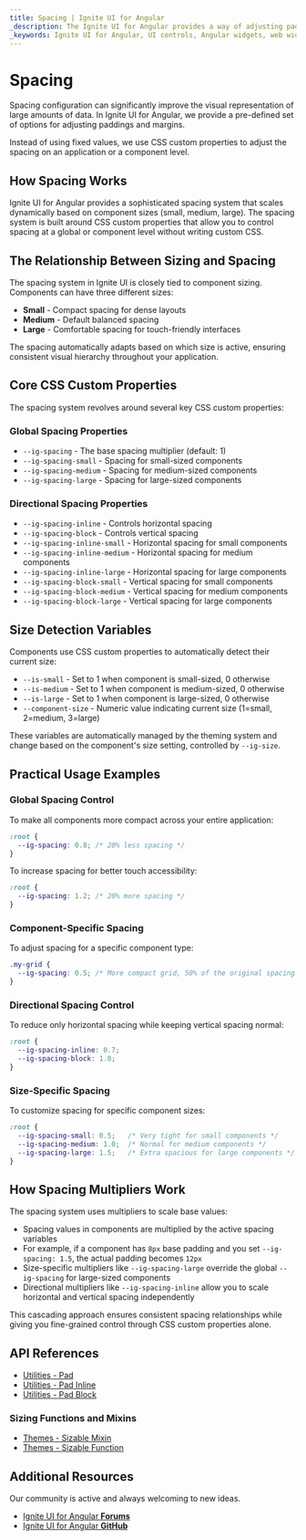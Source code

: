 ```yaml
---
title: Spacing | Ignite UI for Angular 
_description: The Ignite UI for Angular provides a way of adjusting paddings and margins with ease on application or component level. 
_keywords: Ignite UI for Angular, UI controls, Angular widgets, web widgets, UI widgets, Angular, Native Angular Components Suite, Native Angular Components, Native Angular Controls, Native Angular Components Library, spacing, padding, margin
---
```


# Spacing

Spacing configuration can significantly improve the visual representation of large amounts of data. In Ignite UI for Angular, we provide a pre-defined set of options for adjusting paddings and margins.

Instead of using fixed values, we use CSS custom properties to adjust the spacing on an application or a component level.

## How Spacing Works

Ignite UI for Angular provides a sophisticated spacing system that scales dynamically based on component sizes (small, medium, large). The spacing system is built around CSS custom properties that allow you to control spacing at a global or component level without writing custom CSS.

## The Relationship Between Sizing and Spacing

The spacing system in Ignite UI is closely tied to component sizing. Components can have three different sizes:
- **Small** - Compact spacing for dense layouts
- **Medium** - Default balanced spacing  
- **Large** - Comfortable spacing for touch-friendly interfaces

The spacing automatically adapts based on which size is active, ensuring consistent visual hierarchy throughout your application.

## Core CSS Custom Properties

The spacing system revolves around several key CSS custom properties:

### Global Spacing Properties

- `--ig-spacing` - The base spacing multiplier (default: 1)
- `--ig-spacing-small` - Spacing for small-sized components
- `--ig-spacing-medium` - Spacing for medium-sized components  
- `--ig-spacing-large` - Spacing for large-sized components

### Directional Spacing Properties

- `--ig-spacing-inline` - Controls horizontal spacing
- `--ig-spacing-block` - Controls vertical spacing
- `--ig-spacing-inline-small` - Horizontal spacing for small components
- `--ig-spacing-inline-medium` - Horizontal spacing for medium components
- `--ig-spacing-inline-large` - Horizontal spacing for large components
- `--ig-spacing-block-small` - Vertical spacing for small components
- `--ig-spacing-block-medium` - Vertical spacing for medium components
- `--ig-spacing-block-large` - Vertical spacing for large components

## Size Detection Variables

Components use CSS custom properties to automatically detect their current size:

- `--is-small` - Set to 1 when component is small-sized, 0 otherwise
- `--is-medium` - Set to 1 when component is medium-sized, 0 otherwise  
- `--is-large` - Set to 1 when component is large-sized, 0 otherwise
- `--component-size` - Numeric value indicating current size (1=small, 2=medium, 3=large)

These variables are automatically managed by the theming system and change based on the component's size setting, controlled by `--ig-size`.

## Practical Usage Examples

### Global Spacing Control

To make all components more compact across your entire application:

```css
:root {
  --ig-spacing: 0.8; /* 20% less spacing */
}
```

To increase spacing for better touch accessibility:

```css
:root {
  --ig-spacing: 1.2; /* 20% more spacing */
}
```

### Component-Specific Spacing

To adjust spacing for a specific component type:

```css
.my-grid {
  --ig-spacing: 0.5; /* More compact grid, 50% of the original spacing in all sizes */
}
```

### Directional Spacing Control

To reduce only horizontal spacing while keeping vertical spacing normal:

```css
:root {
  --ig-spacing-inline: 0.7;
  --ig-spacing-block: 1.0;
}
```

### Size-Specific Spacing

To customize spacing for specific component sizes:

```css
:root {
  --ig-spacing-small: 0.5;   /* Very tight for small components */
  --ig-spacing-medium: 1.0;  /* Normal for medium components */
  --ig-spacing-large: 1.5;   /* Extra spacious for large components */
}
```

## How Spacing Multipliers Work

The spacing system uses multipliers to scale base values:

- Spacing values in components are multiplied by the active spacing variables
- For example, if a component has `8px` base padding and you set `--ig-spacing: 1.5`, the actual padding becomes `12px`
- Size-specific multipliers like `--ig-spacing-large` override the global `--ig-spacing` for large-sized components
- Directional multipliers like `--ig-spacing-inline` allow you to scale horizontal and vertical spacing independently

This cascading approach ensures consistent spacing relationships while giving you fine-grained control through CSS custom properties alone.

## API References
* [Utilities - Pad]({environment:sassApiUrl}/utilities#function-pad)
* [Utilities - Pad Inline]({environment:sassApiUrl}/utilities#function-pad-inline)
* [Utilities - Pad Block]({environment:sassApiUrl}/utilities#function-pad-block)

### Sizing Functions and Mixins
* [Themes - Sizable Mixin]({environment:sassApiUrl}/themes#mixin-sizable)
* [Themes - Sizable Function]({environment:sassApiUrl}/themes#function-sizable)

## Additional Resources
<div class="divider--half"></div>

Our community is active and always welcoming to new ideas.

* [Ignite UI for Angular **Forums**](https://www.infragistics.com/community/forums/f/ignite-ui-for-angular)
* [Ignite UI for Angular **GitHub**](https://github.com/IgniteUI/igniteui-angular)
